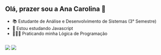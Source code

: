 ## Olá, prazer sou a Ana Carolina 👋
- 📚 Estudante de Análise e Desenvolvimento de Sistemas (3° Semestre)
- 🌱 Estou estudando Javascript
- 🧗🏻‍♀️ Praticando minha Lógica de Programação
##
<div>
<img src="https://github-readme-stats.vercel.app/api?username=Anaaguiarp&show_icons=true&theme=tokyonight">
<img src="https://github-readme-stats.vercel.app/api/top-langs/?username=Anaaguiarp&layout=compact&theme=tokyonight">

</div>
